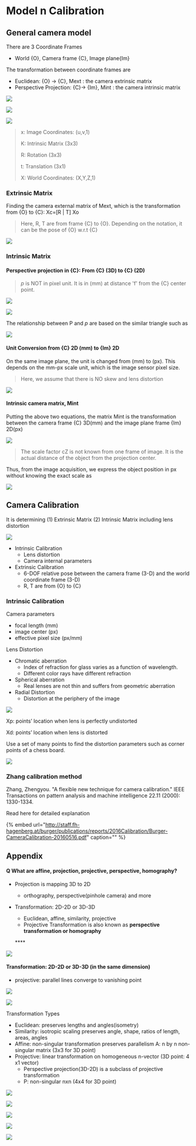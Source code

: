# Model n Calibration

## General camera model

There are 3 Coordinate Frames

* World {O}, Camera frame {C}, Image plane{Im} 

The transformation between coordinate frames are

* Euclidean: {O} -&gt; {C},  Mext : the camera extrinsic matrix
* Perspective Projection: {C}-&gt; {Im},  Mint : the camera intrinsic matrix

![](../../.gitbook/assets/image%20%28290%29.png)

![](../../.gitbook/assets/image%20%28293%29.png)

![](../../.gitbook/assets/image%20%28288%29.png)

> x: Image Coordinates: \(u,v,1\)
>
> K: Intrinsic Matrix \(3x3\)
>
> R: Rotation \(3x3\)
>
> t: Translation \(3x1\)
>
> X: World Coordinates: \(X,Y,Z,1\)

### Extrinsic Matrix

Finding the camera external matrix of Mext, which is the transformation from {O} to {C}: Xc=\[R \| T\] Xo

> Here, R, T are from frame {C} to {O}. Depending on the notation, it can be the pose of {O} w.r.t {C}

![](../../.gitbook/assets/image%20%28285%29.png)

### Intrinsic Matrix

#### Perspective projection in {C}:  From {C} \(3D\) to {C} \(2D\)

> _p_ is NOT in pixel unit. It is in \(mm\) at distance 'f' from the {C} center point.

![](../../.gitbook/assets/image%20%28294%29.png)

![](../../.gitbook/assets/image%20%28281%29.png)

The relationship between P and _p_ are based on the similar triangle such as

![](../../.gitbook/assets/image%20%28283%29.png)

#### Unit Conversion from {C} 2D \(mm\) to {Im} 2D

On the same image plane, the unit is changed from \(mm\) to \(px\). This depends on the mm-px scale unit, which is the image sensor pixel size.

> Here, we assume that there is NO skew and lens distortion

![](../../.gitbook/assets/image%20%28282%29.png)

#### Intrinsic camera matrix, Mint

Putting the above two equations, the matrix Mint is the transformation between the camera frame {C} 3D\(mm\) and the image plane frame {Im} 2D\(px\)

![](../../.gitbook/assets/image%20%28284%29.png)

> The scale factor cZ is not known from one frame of image. It is the actual distance of the object from the projection center.

Thus, from the image acquisition, we express the object position in px without knowing the exact scale as

![](../../.gitbook/assets/image%20%28291%29.png)

## Camera Calibration

It is determining \(1\) Extrinsic Matrix \(2\) Intrinsic Matrix including lens distortion

![](../../.gitbook/assets/image%20%28287%29.png)

* Intrinsic Calibration
  * Lens distortion 
  * Camera internal parameters
* Extrinsic Calibration
  * 6-DOF relative pose between the camera frame \(3-D\) and the world coordinate frame \(3-D\)
  * R, T are from {O} to {C}

### Intrinsic Calibration

Camera parameters

* focal length \(mm\)
* image center \(px\)
* effective pixel size \(px/mm\)

Lens Distortion

* Chromatic aberration 
  * Index of refraction for glass varies as a function of wavelength.
  * Different color rays have different refraction
* Spherical aberration
  * Real lenses are not thin and suffers from geometric aberration
* Radial Distortion
  * Distortion at the periphery of the image

![](../../.gitbook/assets/image%20%28286%29.png)

Xp: points’ location when lens is perfectly undistorted

Xd: points’ location when lens is distorted

Use a set of many points to find the distortion parameters such as corner points of a chess board.

![](../../.gitbook/assets/image%20%28280%29.png)

### Zhang calibration method

Zhang, Zhengyou. "A flexible new technique for camera calibration." IEEE Transactions on pattern analysis and machine intelligence 22.11 \(2000\): 1330-1334.

Read here for detailed explanation

{% embed url="http://staff.fh-hagenberg.at/burger/publications/reports/2016Calibration/Burger-CameraCalibration-20160516.pdf" caption="" %}

## Appendix

#### Q What are affine, projection, projective, perspective, homography?

* Projection is mapping 3D to 2D
  * orthography, perspective\(pinhole camera\) and more
* Transformation: 2D-2D or 3D-3D

  * Euclidean, affine, similarity, projective 
  * Projective Transformation is also known as  **perspective transformation or homography**

  \*\*\*\*

![](../../.gitbook/assets/image%20%28301%29.png)

#### Transformation: 2D-2D or 3D-3D \(in the same dimension\)

* projective: parallel lines converge to vanishing point

![](../../.gitbook/assets/image%20%28297%29.png)

![](../../.gitbook/assets/image%20%28298%29.png)

Transformation Types

* Euclidean: preserves lengths and angles\(isometry\)
* Similarity: isotropic scaling preserves angle, shape, ratios of length, areas, angles
* Affine: non-singular transformation preserves parallelism A: n by n non-singular matrix \(3x3 for 3D point\)
* Projective: linear transformation on homogeneous n-vector \(3D point: 4 x1 vector\)
  * Perspective projection\(3D-2D\) is a subclass of projective transformation 
  * P: non-singular nxn \(4x4 for 3D point\)

![](../../.gitbook/assets/image%20%28295%29.png)

![](../../.gitbook/assets/image%20%28303%29.png)

![](../../.gitbook/assets/image%20%28296%29.png)

![](../../.gitbook/assets/image%20%28299%29.png)

![](../../.gitbook/assets/image%20%28302%29.png)

